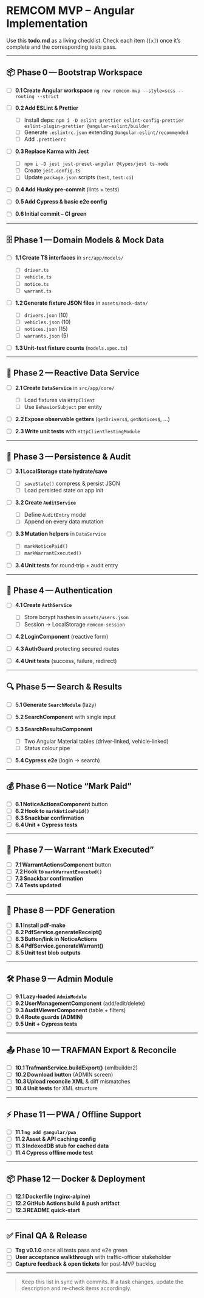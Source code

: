 # REMCOM MVP – Angular Implementation

Use this **todo.md** as a living checklist. Check each item (`[x]`) once it’s complete and the corresponding tests pass.

---

## 📦 Phase 0 — Bootstrap Workspace

* [ ] **0.1 Create Angular workspace** `ng new remcom-mvp --style=scss --routing --strict`
* [ ] **0.2 Add ESLint & Prettier**

  * [ ] Install deps: `npm i -D eslint prettier eslint-config-prettier eslint-plugin-prettier @angular-eslint/builder`
  * [ ] Generate `.eslintrc.json` extending `@angular-eslint/recommended`
  * [ ] Add `.prettierrc`
* [ ] **0.3 Replace Karma with Jest**

  * [ ] `npm i -D jest jest-preset-angular @types/jest ts-node`
  * [ ] Create `jest.config.ts`
  * [ ] Update `package.json` scripts (`test`, `test:ci`)
* [ ] **0.4 Add Husky pre‑commit** (lints + tests)
* [ ] **0.5 Add Cypress & basic e2e config**
* [ ] **0.6 Initial commit – CI green**

---

## 🗄️ Phase 1 — Domain Models & Mock Data

* [ ] **1.1 Create TS interfaces** in `src/app/models/`

  * [ ] `driver.ts`
  * [ ] `vehicle.ts`
  * [ ] `notice.ts`
  * [ ] `warrant.ts`
* [ ] **1.2 Generate fixture JSON files** in `assets/mock-data/`

  * [ ] `drivers.json` (10)
  * [ ] `vehicles.json` (10)
  * [ ] `notices.json` (15)
  * [ ] `warrants.json` (5)
* [ ] **1.3 Unit‑test fixture counts** (`models.spec.ts`)

---

## 🔄 Phase 2 — Reactive Data Service

* [ ] **2.1 Create `DataService`** in `src/app/core/`

  * [ ] Load fixtures via `HttpClient`
  * [ ] Use `BehaviorSubject` per entity
* [ ] **2.2 Expose observable getters** (`getDrivers$`, `getNotices$`, …)
* [ ] **2.3 Write unit tests** with `HttpClientTestingModule`

---

## 💾 Phase 3 — Persistence & Audit

* [ ] **3.1 LocalStorage state hydrate/save**

  * [ ] `saveState()` compress & persist JSON
  * [ ] Load persisted state on app init
* [ ] **3.2 Create `AuditService`**

  * [ ] Define `AuditEntry` model
  * [ ] Append on every data mutation
* [ ] **3.3 Mutation helpers** in `DataService`

  * [ ] `markNoticePaid()`
  * [ ] `markWarrantExecuted()`
* [ ] **3.4 Unit tests** for round‑trip + audit entry

---

## 🔐 Phase 4 — Authentication

* [ ] **4.1 Create `AuthService`**

  * [ ] Store bcrypt hashes in `assets/users.json`
  * [ ] Session → LocalStorage `remcom-session`
* [ ] **4.2 LoginComponent** (reactive form)
* [ ] **4.3 AuthGuard** protecting secured routes
* [ ] **4.4 Unit tests** (success, failure, redirect)

---

## 🔍 Phase 5 — Search & Results

* [ ] **5.1 Generate `SearchModule`** (lazy)
* [ ] **5.2 SearchComponent** with single input
* [ ] **5.3 SearchResultsComponent**

  * [ ] Two Angular Material tables (driver‑linked, vehicle‑linked)
  * [ ] Status colour pipe
* [ ] **5.4 Cypress e2e** (login → search)

---

## 💰 Phase 6 — Notice “Mark Paid”

* [ ] **6.1 NoticeActionsComponent** button
* [ ] **6.2 Hook to `markNoticePaid()`**
* [ ] **6.3 Snackbar confirmation**
* [ ] **6.4 Unit + Cypress tests**

---

## 🚓 Phase 7 — Warrant “Mark Executed”

* [ ] **7.1 WarrantActionsComponent** button
* [ ] **7.2 Hook to `markWarrantExecuted()`**
* [ ] **7.3 Snackbar confirmation**
* [ ] **7.4 Tests updated**

---

## 🧾 Phase 8 — PDF Generation

* [ ] **8.1 Install pdf‑make**
* [ ] **8.2 PdfService.generateReceipt()**
* [ ] **8.3 Button/link in NoticeActions**
* [ ] **8.4 PdfService.generateWarrant()**
* [ ] **8.5 Unit test blob outputs**

---

## 🛠️ Phase 9 — Admin Module

* [ ] **9.1 Lazy‑loaded `AdminModule`**
* [ ] **9.2 UserManagementComponent** (add/edit/delete)
* [ ] **9.3 AuditViewerComponent** (table + filters)
* [ ] **9.4 Route guards (ADMIN)**
* [ ] **9.5 Unit + Cypress tests**

---

## 📤 Phase 10 — TRAFMAN Export & Reconcile

* [ ] **10.1 TrafmanService.buildExport()** (xmlbuilder2)
* [ ] **10.2 Download button** (ADMIN screen)
* [ ] **10.3 Upload reconcile XML** & diff mismatches
* [ ] **10.4 Unit tests** for XML structure

---

## ⚡ Phase 11 — PWA / Offline Support

* [ ] **11.1 `ng add @angular/pwa`**
* [ ] **11.2 Asset & API caching config**
* [ ] **11.3 IndexedDB stub for cached data**
* [ ] **11.4 Cypress offline mode test**

---

## 📦 Phase 12 — Docker & Deployment

* [ ] **12.1 Dockerfile (nginx‑alpine)**
* [ ] **12.2 GitHub Actions build & push artifact**
* [ ] **12.3 README quick‑start**

---

## ✅ Final QA & Release

* [ ] **Tag v0.1.0** once all tests pass and e2e green
* [ ] **User acceptance walkthrough** with traffic-officer stakeholder
* [ ] **Capture feedback & open tickets** for post‑MVP backlog

---

> Keep this list in sync with commits. If a task changes, update the description and re‑check items accordingly.
